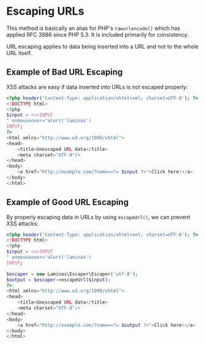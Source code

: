 # Escaping URLs

This method is basically an alias for PHP's `rawurlencode()` which has applied
RFC 3986 since PHP 5.3. It is included primarily for consistency.

URL escaping applies to data being inserted into a URL and not to the whole URL
itself.

## Example of Bad URL Escaping

XSS attacks are easy if data inserted into URLs is not escaped properly:

```php
<?php header('Content-Type: application/xhtml+xml; charset=UTF-8'); ?>
<!DOCTYPE html>
<?php
$input = <<<INPUT
" onmouseover="alert('laminas')
INPUT;
?>
<html xmlns="http://www.w3.org/1999/xhtml">
<head>
    <title>Unescaped URL data</title>
    <meta charset="UTF-8"/>
</head>
<body>
    <a href="http://example.com/?name=<?= $input ?>">Click here!</a>
</body>
</html>
```

## Example of Good URL Escaping

By properly escaping data in URLs by using `escapeUrl()`, we can prevent XSS
attacks:

```php
<?php header('Content-Type: application/xhtml+xml; charset=UTF-8'); ?>
<!DOCTYPE html>
<?php
$input = <<<INPUT
" onmouseover="alert('laminas')
INPUT;

$escaper = new Laminas\Escaper\Escaper('utf-8');
$output = $escaper->escapeUrl($input);
?>
<html xmlns="http://www.w3.org/1999/xhtml">
<head>
    <title>Unescaped URL data</title>
    <meta charset="UTF-8"/>
</head>
<body>
    <a href="http://example.com/?name=<?= $output ?>">Click here!</a>
</body>
</html>
```
